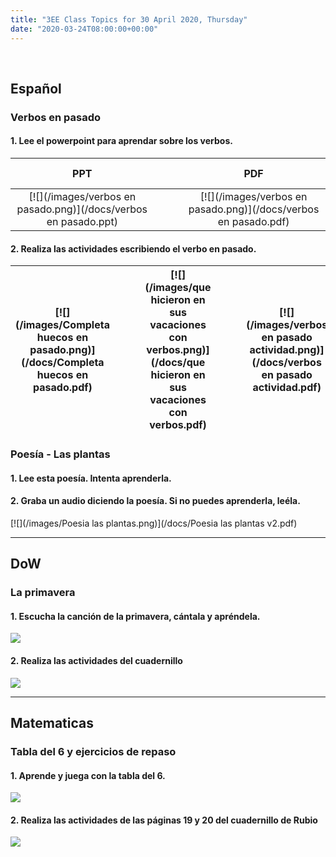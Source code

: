 ```yaml
---
title: "3EE Class Topics for 30 April 2020, Thursday"
date: "2020-03-24T08:00:00+00:00"
---
```


&nbsp;

## Español

### Verbos en pasado

#### 1. Lee el powerpoint para aprendar sobre los verbos.

**PPT** | &nbsp; &nbsp; | &nbsp; &nbsp; | **PDF**
:---: | :---: | :---: | :---:
[![](/images/verbos en pasado.png)](/docs/verbos en pasado.ppt) | &nbsp; &nbsp; | &nbsp; &nbsp; | [![](/images/verbos en pasado.png)](/docs/verbos en pasado.pdf)

#### 2. Realiza las actividades escribiendo el verbo en pasado.

[![](/images/Completa huecos en pasado.png)](/docs/Completa huecos en pasado.pdf) | &nbsp; &nbsp; | &nbsp; &nbsp; | [![](/images/que hicieron en sus vacaciones con verbos.png)](/docs/que hicieron en sus vacaciones con verbos.pdf) | &nbsp; &nbsp; | &nbsp; &nbsp; |  [![](/images/verbos en pasado actividad.png)](/docs/verbos en pasado actividad.pdf)
:---: | :---: | :---: | :---: | :---: | :---: | :---:

### Poesía - Las plantas

#### 1. Lee esta poesía. Intenta aprenderla.

#### 2. Graba un audio diciendo la poesía. Si no puedes aprenderla, leéla.

[![](/images/Poesia las plantas.png)](/docs/Poesia las plantas v2.pdf)

<hr>

## DoW

### La primavera

#### 1. Escucha la canción de la primavera, cántala y apréndela.

[![](/images/primavera.png)](https://rockalingua.com/videos/spring)

#### 2. Realiza las actividades del cuadernillo

[![](/images/w9_2_primavera_0.png)](/docs/w9_2_primavera_0.pdf)

<hr>

## Matematicas

### Tabla del 6 y ejercicios de repaso

#### 1. Aprende y juega con la tabla del 6.

[![](/images/tabla6.png)](https://arbolabc.com/juegos-tablas-de-multiplicar/tabla-del-6)

#### 2. Realiza las actividades de las páginas 19 y 20 del cuadernillo de Rubio

[![](/images/competenciaMatematica.png)](/docs/Rubio_Competencia_Matematica_p19-20.pdf)


<br/>
<br/>

